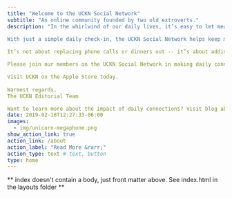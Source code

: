 ```yaml
---
title: "Welcome to the UCKN Social Network"
subtitle: "An online community founded by two old extroverts."
description: "In the whirlwind of our daily lives, it’s easy to let meaningful connections slip through our fingers. The UCKN Social Network is here to change that. It’s a unique space designed for you and your group(s) to make checking in with one another an effortless part of your day. Every day.
                  
With just a simple daily check-in, the UCKN Social Network helps keep members connected in groups defined by its members. It’s about ensuring that, despite the rush of life, there’s always a moment to connect with those who matter. Here, it's the little updates, the daily "here's what I'm up to" that keeps everyone in your chosen groups in the loop and connected.

It’s not about replacing phone calls or dinners out -- it’s about adding a thin layer of connection to your day, no matter how small, to remind us that we’re part of a community.

Please join our members on the UCKN Social Network in making daily connections a reality. It’s just a click away.

Visit UCKN on the Apple Store today.
                  
Warmest regards,
The UCKN Editorial Team

Want to learn more about the impact of daily connections? Visit blog above at https://UCKN.net/blog for insights on how simple check-ins can enrich our social fabric."
date: 2019-02-18T12:27:33-06:00
images:
  - img/unicorn-megaphone.png
show_action_link: true
action_link: /about
action_label: "Read More &rarr;"
action_type: text # text, button
type: home
---
```


** index doesn't contain a body, just front matter above.
See index.html in the layouts folder **
